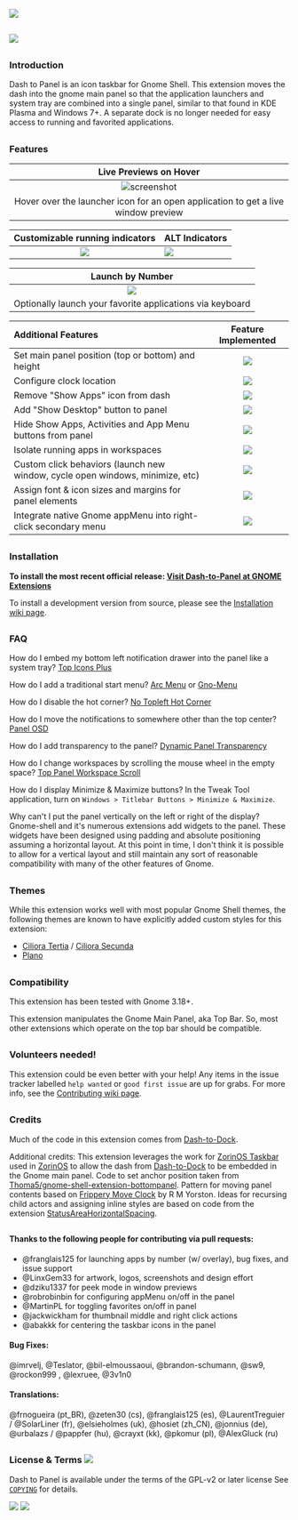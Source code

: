 ![](https://github.com/jderose9/dash-to-panel/raw/master/media/design/png/dash-to-panel-wide-banner5.png)
##
![](https://github.com/jderose9/dash-to-panel/raw/master/media/design/png/dtp-main-p2.png)

## 
### Introduction

Dash to Panel is an icon taskbar for Gnome Shell. This extension moves the dash into the gnome main panel so that the application launchers and system tray are combined into a single panel, similar to that found in KDE Plasma and Windows 7+. A separate dock is no longer needed for easy access to running and favorited applications.
##
### Features

|Live Previews on Hover|
|:-----:|
|![screenshot](https://github.com/jderose9/dash-to-panel/raw/master/media/design/previews.gif)|
|Hover over the launcher icon for an open application to get a live window preview|

|Customizable running indicators|ALT Indicators|
|:-----:|-----|
|![](https://github.com/jderose9/dash-to-panel/raw/master/media/design/png/indicators.png)|![](https://github.com/jderose9/dash-to-panel/raw/master/media/design/png/indicators4.png)|

|Launch by Number|
|:-----:|
|![](https://github.com/jderose9/dash-to-panel/raw/master/media/design/png/indicators-num.png.png)|
|Optionally launch your favorite applications via keyboard|

|Additional Features|Feature Implemented|
|:-----|:-----:|
|Set main panel position (top or bottom) and height|![](https://github.com/jderose9/dash-to-panel/raw/master/media/done.png)|
|Configure clock location|![](https://github.com/jderose9/dash-to-panel/raw/master/media/done.png)|
|Remove "Show Apps" icon from dash|![](https://github.com/jderose9/dash-to-panel/raw/master/media/done.png)|
|Add "Show Desktop" button to panel|![](https://github.com/jderose9/dash-to-panel/raw/master/media/done.png)|
|Hide Show Apps, Activities and App Menu buttons from panel|![](https://github.com/jderose9/dash-to-panel/raw/master/media/done.png)|
|Isolate running apps in workspaces|![](https://github.com/jderose9/dash-to-panel/raw/master/media/done.png)|
|Custom click behaviors (launch new window, cycle open windows, minimize, etc)|![](https://github.com/jderose9/dash-to-panel/raw/master/media/done.png)|
|Assign font & icon sizes and margins for panel elements|![](https://github.com/jderose9/dash-to-panel/raw/master/media/done.png)|
|Integrate native Gnome appMenu into right-click secondary menu|![](https://github.com/jderose9/dash-to-panel/raw/master/media/done.png)|

##
### Installation

**To install the most recent official release:
[Visit Dash-to-Panel at GNOME Extensions](https://extensions.gnome.org/extension/1160/dash-to-panel/)**

To install a development version from source, please see the [Installation wiki page](https://github.com/jderose9/dash-to-panel/wiki/Installation).

## 
### FAQ

How do I embed my bottom left notification drawer into the panel like a system tray? [Top Icons Plus](https://extensions.gnome.org/extension/1031/topicons)

How do I add a traditional start menu? [Arc Menu](https://extensions.gnome.org/extension/1228/arc-menu/) or [Gno-Menu](https://extensions.gnome.org/extension/608/gnomenu/)

How do I disable the hot corner? [No Topleft Hot Corner](https://extensions.gnome.org/extension/118/no-topleft-hot-corner)

How do I move the notifications to somewhere other than the top center? [Panel OSD](https://extensions.gnome.org/extension/708/panel-osd)

How do I add transparency to the panel? [Dynamic Panel Transparency](https://extensions.gnome.org/extension/1011/dynamic-panel-transparency/)

How do I change workspaces by scrolling the mouse wheel in the empty space? [Top Panel Workspace Scroll](https://extensions.gnome.org/extension/701/top-panel-workspace-scroll/)

How do I display Minimize & Maximize buttons? In the Tweak Tool application, turn on `Windows > Titlebar Buttons > Minimize & Maximize`.

Why can't I put the panel vertically on the left or right of the display? Gnome-shell and it's numerous extensions add widgets to the panel. These widgets have been designed using padding and absolute positioning assuming a horizontal layout. At this point in time, I don't think it is possible to allow for a vertical layout and still maintain any sort of reasonable compatibility with many of the other features of Gnome.

## 
### Themes
While this extension works well with most popular Gnome Shell themes, the following themes are known to have explicitly added custom styles for this extension:
- [Ciliora Tertia](https://github.com/zagortenay333/ciliora-tertia-shell) / [Ciliora Secunda](https://github.com/zagortenay333/ciliora-secunda-shell)
- [Plano](https://github.com/lassekongo83/plano-theme)


## 
### Compatibility

This extension has been tested with Gnome 3.18+.

This extension manipulates the Gnome Main Panel, aka Top Bar. So, most other extensions which operate on the top bar should be compatible.

##
### Volunteers needed!

This extension could be even better with your help! Any items in the issue tracker labelled `help wanted` or `good first issue` are up for grabs. For more info, see the [Contributing wiki page](https://github.com/jderose9/dash-to-panel/wiki/Contributing).

## 
### Credits

Much of the code in this extension comes from [Dash-to-Dock](https://micheleg.github.io/dash-to-dock/index.html).

Additional credits: This extension leverages the work for [ZorinOS Taskbar](https://github.com/ZorinOS/zorin-taskbar) used in [ZorinOS](https://zorinos.com/) to allow the dash from [Dash-to-Dock](https://micheleg.github.io/dash-to-dock/index.html) to be embedded in the Gnome main panel.
Code to set anchor position taken from [Thoma5/gnome-shell-extension-bottompanel](https://github.com/Thoma5/gnome-shell-extension-bottompanel).
Pattern for moving panel contents based on [Frippery Move Clock](http://frippery.org/extensions/) by R M Yorston.
Ideas for recursing child actors and assigning inline styles are based on code from the extension [StatusAreaHorizontalSpacing](https://bitbucket.org/mathematicalcoffee/status-area-horizontal-spacing-gnome-shell-extension).
##

#### Thanks to the following people for contributing via pull requests:

- @franglais125 for launching apps by number (w/ overlay), bug fixes, and issue support
- @LinxGem33 for artwork, logos, screenshots and design effort
- @dziku1337 for peek mode in window previews
- @robrobinbin for configuring appMenu on/off in the panel
- @MartinPL for toggling favorites on/off in panel
- @jackwickham for thumbnail middle and right click actions
- @abakkk for centering the taskbar icons in the panel

#### Bug Fixes: 
@imrvelj, @Teslator, @bil-elmoussaoui, @brandon-schumann, @sw9, @rockon999 , @lexruee, @3v1n0

#### Translations: 
@frnogueira (pt_BR), @zeten30 (cs), @franglais125 (es), @LaurentTreguier / @SolarLiner (fr), @elsieholmes (uk), @hosiet (zh\_CN), @jonnius (de), @urbalazs / @pappfer (hu), @crayxt (kk), @pkomur (pl), @AlexGluck (ru)

## 
### License & Terms ![](https://github.com/jderose9/dash-to-panel/raw/master/media/copyleft-16.png)

Dash to Panel is available under the terms of the GPL-v2 or later license See [`COPYING`](https://github.com/jderose9/dash-to-panel/blob/master/COPYING) for details.

![](https://img.shields.io/badge/Language-JavaScript-yellow.svg) ![](https://img.shields.io/badge/Licence-GPL--2.0-blue.svg)

